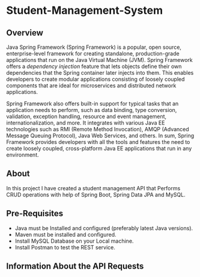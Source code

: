 # Student-Management-System

## Overview

Java Spring Framework (Spring Framework) is a popular, open source, enterprise-level framework for creating standalone, production-grade applications that run on the Java Virtual Machine (JVM).
Spring Framework offers a _dependency injection_ feature that lets objects define their own dependencies that the Spring container later injects into them. This enables developers to create modular applications consisting of loosely coupled components that are ideal for  microservices and distributed network applications.

Spring Framework also offers built-in support for typical tasks that an application needs to perform, such as data binding, type conversion, validation, exception handling, resource and event management, internationalization, and more. It integrates with various Java EE technologies such as RMI (Remote Method Invocation), AMQP (Advanced Message Queuing Protocol), Java Web Services, and others. In sum, Spring Framework provides developers with all the tools and features the need to create loosely coupled, cross-platform Java EE applications that run in any environment. 

## About
In this project I have created a student management API that Performs CRUD operations with help of Spring Boot, Spring Data JPA and MySQL.

## Pre-Requisites

 - Java must be Installed and configured (preferably latest Java
   versions).
 - Maven must be installed and configured.
 - Install MySQL Database on your Local machine.
 - Install Postman to test the REST service.
 
 

##  Information About the API Requests



